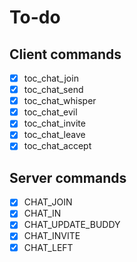 # To-do

## Client commands

- [x] toc_chat_join
- [x] toc_chat_send
- [x] toc_chat_whisper
- [x] toc_chat_evil
- [x] toc_chat_invite
- [x] toc_chat_leave
- [x] toc_chat_accept

## Server commands

- [x] CHAT_JOIN
- [x] CHAT_IN
- [x] CHAT_UPDATE_BUDDY
- [x] CHAT_INVITE
- [x] CHAT_LEFT
